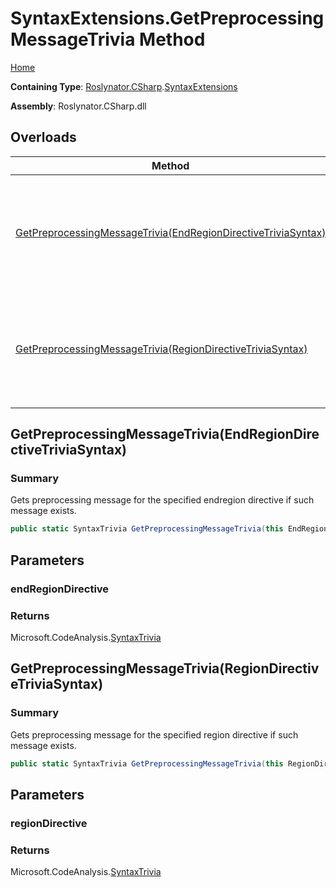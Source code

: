 # SyntaxExtensions\.GetPreprocessingMessageTrivia Method

[Home](../../../../README.md)

**Containing Type**: [Roslynator.CSharp](../../README.md)\.[SyntaxExtensions](../README.md)

**Assembly**: Roslynator\.CSharp\.dll

## Overloads

| Method | Summary |
| ------ | ------- |
| [GetPreprocessingMessageTrivia(EndRegionDirectiveTriviaSyntax)](#Roslynator_CSharp_SyntaxExtensions_GetPreprocessingMessageTrivia_Microsoft_CodeAnalysis_CSharp_Syntax_EndRegionDirectiveTriviaSyntax_) | Gets preprocessing message for the specified endregion directive if such message exists\. |
| [GetPreprocessingMessageTrivia(RegionDirectiveTriviaSyntax)](#Roslynator_CSharp_SyntaxExtensions_GetPreprocessingMessageTrivia_Microsoft_CodeAnalysis_CSharp_Syntax_RegionDirectiveTriviaSyntax_) | Gets preprocessing message for the specified region directive if such message exists\. |

## GetPreprocessingMessageTrivia\(EndRegionDirectiveTriviaSyntax\)<a name="Roslynator_CSharp_SyntaxExtensions_GetPreprocessingMessageTrivia_Microsoft_CodeAnalysis_CSharp_Syntax_EndRegionDirectiveTriviaSyntax_"></a>

### Summary

Gets preprocessing message for the specified endregion directive if such message exists\.

```csharp
public static SyntaxTrivia GetPreprocessingMessageTrivia(this EndRegionDirectiveTriviaSyntax endRegionDirective)
```

## Parameters

### endRegionDirective





### Returns

Microsoft\.CodeAnalysis\.[SyntaxTrivia](https://docs.microsoft.com/en-us/dotnet/api/microsoft.codeanalysis.syntaxtrivia)

## GetPreprocessingMessageTrivia\(RegionDirectiveTriviaSyntax\)<a name="Roslynator_CSharp_SyntaxExtensions_GetPreprocessingMessageTrivia_Microsoft_CodeAnalysis_CSharp_Syntax_RegionDirectiveTriviaSyntax_"></a>

### Summary

Gets preprocessing message for the specified region directive if such message exists\.

```csharp
public static SyntaxTrivia GetPreprocessingMessageTrivia(this RegionDirectiveTriviaSyntax regionDirective)
```

## Parameters

### regionDirective





### Returns

Microsoft\.CodeAnalysis\.[SyntaxTrivia](https://docs.microsoft.com/en-us/dotnet/api/microsoft.codeanalysis.syntaxtrivia)

